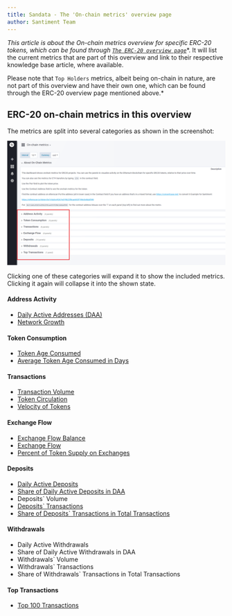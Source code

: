 ```yaml
---
title: Sandata - The 'On-chain metrics' overview page
author: Santiment Team
---
```


*This article is about the On-chain metrics overview for specific ERC-20
tokens, which can be found through* [*`The ERC-20 overview
page`*](/sandata/the-erc-20-overview-page)*.
It will list the current metrics that are part of this overview and link
to their respective knowledge base article, where available.

Please note that `Top Holders` metrics, albeit being on-chain in
nature, are not part of this overview and have their own one, which can
be found through the ERC-20 overview page mentioned above.*

## ERC-20 on-chain metrics in this overview

The metrics are split into several categories as shown in the
screenshot:

![](14_sangraphs_onchain_metrics_overview.png)

Clicking one of these categories will expand it to show the included
metrics. Clicking it again will collapse it into the shown state.

#### Address Activity

-   [Daily Active Addresses (DAA)](/metrics/daily-active-addresses)
-   [Network Growth](/metrics/network-growth)

#### Token Consumption

-   [Token Age Consumed](/metrics/token-age-consumed/)
-   [Average Token Age Consumed in Days](/metrics/token-age-consumed/#average-token-age-consumed-in-days)

#### Transactions

-   [Transaction Volume](/metrics/transaction-volume)
-   [Token Circulation](/metrics/token-circulation)
-   [Velocity of Tokens](/metrics/velocity-of-tokens)

#### Exchange Flow

-   [Exchange Flow Balance](/metrics/exchange-flow-balance)
-   [Exchange Flow](/metrics/exchange-flow)
-   [Percent of Token Supply on Exchanges](/metrics/percentage-of-token-supply-on-exchanges)

#### Deposits

-   [Daily Active Deposits](/metrics/metrics-for-deposit-addresses/#daily-active-deposits)
-   [Share of Daily Active Deposits in DAA](/metrics/metrics-for-deposit-addresses/#share-of-daily-active-deposits-in-total-daily-active-addresses)
-   Deposits` Volume
-   [Deposits` Transactions](/metrics/metrics-for-deposit-addresses/#deposit-related-transactions)
-   [Share of Deposits` Transactions in Total Transactions](/metrics/metrics-for-deposit-addresses/#share-of-deposit-transactions-in-total-transactions)

#### Withdrawals

-   Daily Active Withdrawals
-   Share of Daily Active Withdrawals in DAA
-   Withdrawals` Volume
-   Withdrawals` Transactions
-   Share of Withdrawals` Transactions in Total Transactions

#### Top Transactions

-   [Top 100 Transactions](/metrics/top-100-transactions)
